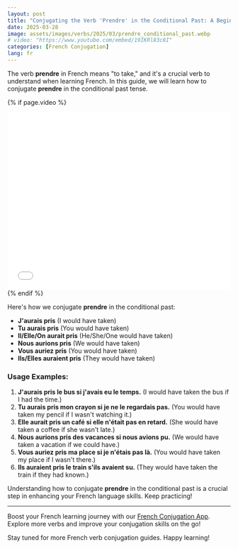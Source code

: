 ```yaml
---
layout: post
title: "Conjugating the Verb 'Prendre' in the Conditional Past: A Beginner's Guide"
date: 2025-03-28
image: assets/images/verbs/2025/03/prendre_conditional_past.webp
# video: "https://www.youtube.com/embed/19IKRl83c8I"
categories: [French Conjugation]
lang: fr
---
```


The verb **prendre** in French means "to take," and it's a crucial verb to understand when learning French. In this guide, we will learn how to conjugate **prendre** in the conditional past tense.

<!-- Video Embed Section -->
{% if page.video %}
<div class="video-embed">
  <iframe width="100%" height="400" src="{{ page.video | escape }}" frameborder="0" allowfullscreen></iframe>
</div>
{% endif %}

Here's how we conjugate **prendre** in the conditional past:

- **J'aurais pris** (I would have taken)
- **Tu aurais pris** (You would have taken)
- **Il/Elle/On aurait pris** (He/She/One would have taken)
- **Nous aurions pris** (We would have taken)
- **Vous auriez pris** (You would have taken)
- **Ils/Elles auraient pris** (They would have taken)

### Usage Examples:

1. **J'aurais pris le bus si j'avais eu le temps.** (I would have taken the bus if I had the time.)
2. **Tu aurais pris mon crayon si je ne le regardais pas.** (You would have taken my pencil if I wasn't watching it.)
3. **Elle aurait pris un café si elle n'était pas en retard.** (She would have taken a coffee if she wasn't late.)
4. **Nous aurions pris des vacances si nous avions pu.** (We would have taken a vacation if we could have.)
5. **Vous auriez pris ma place si je n'étais pas là.** (You would have taken my place if I wasn't there.)
6. **Ils auraient pris le train s'ils avaient su.** (They would have taken the train if they had known.)

Understanding how to conjugate **prendre** in the conditional past is a crucial step in enhancing your French language skills. Keep practicing!

---

Boost your French learning journey with our [French Conjugation App]({{site.appStore.url}}). Explore more verbs and improve your conjugation skills on the go!

Stay tuned for more French verb conjugation guides. Happy learning!

